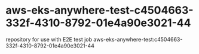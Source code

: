 # aws-eks-anywhere-test-c4504663-332f-4310-8792-01e4a90e3021-44
repository for use with E2E test job aws-eks-anywhere-test:c4504663-332f-4310-8792-01e4a90e3021-44
